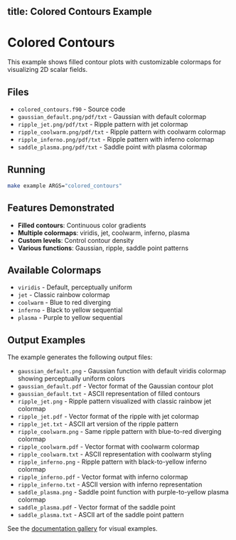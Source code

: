 title: Colored Contours Example
---

# Colored Contours

This example shows filled contour plots with customizable colormaps for visualizing 2D scalar fields.

## Files

- `colored_contours.f90` - Source code
- `gaussian_default.png/pdf/txt` - Gaussian with default colormap
- `ripple_jet.png/pdf/txt` - Ripple pattern with jet colormap
- `ripple_coolwarm.png/pdf/txt` - Ripple pattern with coolwarm colormap
- `ripple_inferno.png/pdf/txt` - Ripple pattern with inferno colormap
- `saddle_plasma.png/pdf/txt` - Saddle point with plasma colormap

## Running

```bash
make example ARGS="colored_contours"
```

## Features Demonstrated

- **Filled contours**: Continuous color gradients
- **Multiple colormaps**: viridis, jet, coolwarm, inferno, plasma
- **Custom levels**: Control contour density
- **Various functions**: Gaussian, ripple, saddle point patterns

## Available Colormaps

- `viridis` - Default, perceptually uniform
- `jet` - Classic rainbow colormap
- `coolwarm` - Blue to red diverging
- `inferno` - Black to yellow sequential
- `plasma` - Purple to yellow sequential

## Output Examples

The example generates the following output files:
- `gaussian_default.png` - Gaussian function with default viridis colormap showing perceptually uniform colors
- `gaussian_default.pdf` - Vector format of the Gaussian contour plot
- `gaussian_default.txt` - ASCII representation of filled contours
- `ripple_jet.png` - Ripple pattern visualized with classic rainbow jet colormap
- `ripple_jet.pdf` - Vector format of the ripple with jet colormap
- `ripple_jet.txt` - ASCII art version of the ripple pattern
- `ripple_coolwarm.png` - Same ripple pattern with blue-to-red diverging colormap
- `ripple_coolwarm.pdf` - Vector format with coolwarm colormap
- `ripple_coolwarm.txt` - ASCII representation with coolwarm styling
- `ripple_inferno.png` - Ripple pattern with black-to-yellow inferno colormap
- `ripple_inferno.pdf` - Vector format with inferno colormap
- `ripple_inferno.txt` - ASCII version with inferno representation
- `saddle_plasma.png` - Saddle point function with purple-to-yellow plasma colormap
- `saddle_plasma.pdf` - Vector format of the saddle point
- `saddle_plasma.txt` - ASCII art of the saddle point pattern

See the [documentation gallery](https://krystophny.github.io/fortplot/) for visual examples.